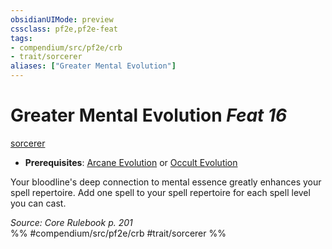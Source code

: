 ```yaml
---
obsidianUIMode: preview
cssclass: pf2e,pf2e-feat
tags:
- compendium/src/pf2e/crb
- trait/sorcerer
aliases: ["Greater Mental Evolution"]
---
```

# Greater Mental Evolution  *Feat 16*  
[sorcerer](Reference/Rules/Traits/sorcerer.md "Sorcerer Class Trait")  

- **Prerequisites**: [Arcane Evolution](arcane-evolution.md) or [Occult Evolution](occult-evolution.md)

Your bloodline's deep connection to mental essence greatly enhances your spell repertoire. Add one spell to your spell repertoire for each spell level you can cast.

*Source: Core Rulebook p. 201*  
%% #compendium/src/pf2e/crb #trait/sorcerer %%